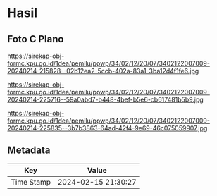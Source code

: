 # Hasil

## Foto C Plano

https://sirekap-obj-formc.kpu.go.id/1dea/pemilu/ppwp/34/02/12/20/07/3402122007009-20240214-215828--02b12ea2-5ccb-402a-83a1-3ba12d4f1fe6.jpg

https://sirekap-obj-formc.kpu.go.id/1dea/pemilu/ppwp/34/02/12/20/07/3402122007009-20240214-225716--59a0abd7-b448-4bef-b5e6-cb617481b5b9.jpg

https://sirekap-obj-formc.kpu.go.id/1dea/pemilu/ppwp/34/02/12/20/07/3402122007009-20240214-225835--3b7b3863-64ad-42f4-9e69-46c075059907.jpg


## Metadata

| Key        | Value               |
| ---------- | ------------------- |
| Time Stamp | 2024-02-15 21:30:27 |



